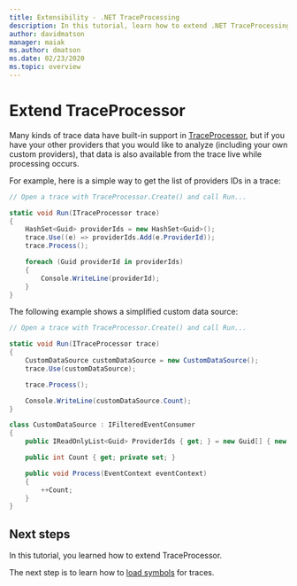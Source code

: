 ```yaml
---
title: Extensibility - .NET TraceProcessing
description: In this tutorial, learn how to extend .NET TraceProcessing.
author: davidmatson
manager: maiak
ms.author: dmatson
ms.date: 02/23/2020
ms.topic: overview
---
```


# Extend TraceProcessor

Many kinds of trace data have built-in support in [TraceProcessor](https://docs.microsoft.com/dotnet/api/microsoft.windows.eventtracing.traceprocessor), but if you have your other providers that you would like to analyze (including your own custom providers), that data is also available from the trace live while processing occurs.

For example, here is a simple way to get the list of providers IDs in a trace:

```csharp
// Open a trace with TraceProcessor.Create() and call Run...

static void Run(ITraceProcessor trace)
{
    HashSet<Guid> providerIds = new HashSet<Guid>();
    trace.Use((e) => providerIds.Add(e.ProviderId));
    trace.Process();

    foreach (Guid providerId in providerIds)
    {
        Console.WriteLine(providerId);
    }
}
```

The following example shows a simplified custom data source:

```csharp
// Open a trace with TraceProcessor.Create() and call Run...

static void Run(ITraceProcessor trace)
{
    CustomDataSource customDataSource = new CustomDataSource();
    trace.Use(customDataSource);

    trace.Process();

    Console.WriteLine(customDataSource.Count);
}

class CustomDataSource : IFilteredEventConsumer
{
    public IReadOnlyList<Guid> ProviderIds { get; } = new Guid[] { new Guid("your provider ID") };

    public int Count { get; private set; }

    public void Process(EventContext eventContext)
    {
        ++Count;
    }
}
```

## Next steps

In this tutorial, you learned how to extend TraceProcessor.

The next step is to learn how to [load symbols](symbols.md) for traces.

